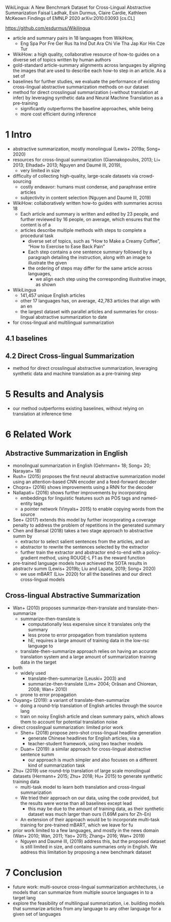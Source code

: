 WikiLingua: A New Benchmark Dataset for Cross-Lingual Abstractive Summarization
Faisal Ladhak, Esin Durmus, Claire Cardie, Kathleen McKeown
Findings of EMNLP 2020 arXiv:2010.03093 [cs.CL]

https://github.com/esdurmus/Wikilingua

* article and summary pairs in 18 languages from WikiHow,
  * Eng Spa Por Fre Ger Rus Ita Ind Dut Ara Chi Vie Tha Jap Kor Hin Cze Tur
* WikiHow: a high quality, collaborative resource of how-to guides on a diverse
  set of topics written by human authors
* gold-standard article-summary alignments across languages by aligning the
  images that are used to describe each how-to step in an article. As a set of
* baselines for further studies, we evaluate the performance of existing
  cross-lingual abstractive summarization methods on our dataset
* method for direct crosslingual summarization (=without translation at infer)
  by leveraging synthetic data and Neural Machine Translation as a pre-training
  * significantly outperforms the baseline approaches, while being
  * more cost efficient during inference

# 1 Intro

* abstractive summarization, mostly monolingual (Lewis+ 2019a; Song+ 2020)
* resources for cross-lingual summarization
  (Giannakopoulos, 2013; Li+ 2013; Elhadad+ 2013; Nguyen and Daumé III, 2019),
  * very limited in size
* difficulty of collecting high-quality, large-scale datasets via crowd-sourcing
  * costly endeavor: humans must condense, and paraphrase entire articles
  * subjectivity in content selection (Nguyen and Daumé III, 2019)
* WikiHow: collaboratively written how-to guides with summaries across 18
  * Each article and summary is written and edited by 23 people, and further
    reviewed by 16 people, on average, which ensures that the content is of a
  * articles describe multiple methods with steps to complete a procedural task
    * diverse set of topics, such as “How to Make a Creamy Coffee”, “How to
      Exercise to Ease Back Pain”
    * Each step contains a one sentence summary followed by a paragraph
      detailing the instruction, along with an image to illustrate the given
    * the ordering of steps may differ for the same article across languages,
      * we align each step using the corresponding illustrative image, as shown
* WikiLingua
  * 141,457 unique English articles
  * other 17 languages has, on average, 42,783 articles that align with an en
  * the largest dataset with parallel articles and summaries for cross-lingual
    abstractive summarization to date
* for cross-lingual and multilingual summarization

## 4.1 baselines

## 4.2 Direct Cross-lingual Summarization

* method for direct crosslingual abstractive summarization, leveraging synthetic
  data and machine translation as a pre-training step

# 5 Results and Analysis

* our method outperforms existing baselines, without relying on translation at
  inference time

# 6 Related Work

## Abstractive Summarization in English

* monolingual summarization in English (Gehrmann+ 18; Song+ 20; Narayan+ 18)
* Rush+ (2015) proposes the first neural abstractive summarization model using
  an attention-based CNN encoder and a feed-forward decoder
* Chopra+ (2016) shows improvements using a RNN for the decoder
* Nallapati+ (2016) shows further improvements by incorporating
  * embeddings for linguistic features such as POS tags and named-entity tags
  * a pointer network (Vinyals+ 2015) to enable copying words from the source
* See+ (2017) extends this model by further incorporating a coverage penalty
  to address the problem of repetitions in the generated summary
* Chen and Bansal (2018) takes a two stage approach to abstractive summ by
  * extractor to select salient sentences from the articles, and an
  * abstractor to rewrite the sentences selected by the extractor
  * further train the extractor and abstractor end-to-end with a
    policy-gradient method, using ROUGE-L F1 as the reward function
* pre-trained language models have achieved the SOTA results in abstractv summ
  (Lewis+ 2019b; Liu and Lapata, 2019; Song+ 2020)
  * we use mBART (Liu+ 2020) for all the baselines and our direct
    cross-lingual models

## Cross-lingual Abstractive Summarization

* Wan+ (2010) proposes summarize-then-translate and translate-then-summarize
  * summarize-then-translate is
    * computationally less expensive since it translates only the summary
    * less prone to error propagation from translation systems
    * hE, requires a large amount of training data in the low-rsc language to
  * translate-then-summarize approach relies on having an accurate translation
    system and a large amount of summarization training data in the target
* both
  * widely used
    * translate-then-summarize (Leuski+ 2003) and
    * summarize-then-translate (Lim+ 2004; Orăsan and Chiorean, 2008; Wan+ 2010)
  * prone to error propagation
* Ouyang+ (2019): a variant of translate-then-summarize
  * doing a round-trip translation of English articles through the source lang
  * train on noisy English article and clean summary pairs, which allows them
    to account for potential translation noise
* direct crosslingual summarization: limited prior work
  * Shen+ (2018) propose zero-shot cross-lingual headline generation
    * generate Chinese headlines for English articles, via a
    * teacher-student framework, using two teacher models
  * Duan+ (2019): a similar approach for cross-lingual abstractive sentence summ
    * our approach is much simpler and also focuses on a different kind of
      summarization task
* Zhu+ (2019) use round-trip translation of large scale monolingual datasets
  (Hermann+ 2015; Zhu+ 2018; Hu+ 2015) to generate synthetic training data
  * multi-task model to learn both translation and cross-lingual summarization
  * We tried their approach on our data, using the code provided, but the
    results were worse than all baselines except lead
    * this may be due to the amount of training data, as
      their synthetic dataset was much larger than ours (1.69M pairs for Zh-En)
  * An extension of their approach would be to
    incorporate multi-task training for pre-trained mBART, which we leave for fu
* prior work limited to a few languages, and mostly in the news domain
  (Wan+ 2010; Wan, 2011; Yao+ 2015; Zhang+ 2016; Wan+ 2019)
  * Nguyen and Daumé III, (2019) address this, but the proposed dataset is still
    limited in size, and contains summaries only in English. We address this
    limitation by proposing a new benchmark dataset

# 7 Conclusion

* future work: multi-source cross-lingual summarization architectures, i.e
  models that can summarize from multiple source languages in to a target lang
* explore the feasibility of multilingual summarization, i.e. building models
  that summarize articles from any language to any other language for a given
  set of languages
